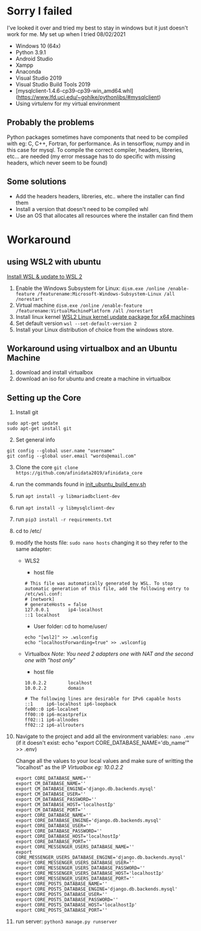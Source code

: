 # Sorry I failed

I've looked it over and tried my best to stay in windows but it just doesn't work for me.
My set up when I tried 08/02/2021

-   Windows 10 (64x)
-   Python 3.9.1
-   Android Studio
-   Xampp
-   Anaconda
-   Visual Studio 2019
-   Visual Studio Build Tools 2019
-   [mysqlclient-1.4.6-cp39-cp39-win_amd64.whl] (https://www.lfd.uci.edu/~gohlke/pythonlibs/#mysqlclient)
-   Using virtulenv for my virtual environment

## Probably the problems

Python packages sometimes have components that need to be compiled with eg: C, C++, Fortran, for performance. As in tensorflow, numpy and in this case for mysql.
To compile the correct compiler, headers, libreries, etc... are needed
(my error message has to do specific with missing headers, which never seem to be found)

## Some solutions

-   Add the headers headers, libreries, etc.. where the installer can find them
-   Install a version that doesn't need to be compiled whl
-   Use an OS that allocates all resources where the installer can find them

# Workaround

## using WSL2 with ubuntu

[Install WSL & update to WSL 2](https://docs.microsoft.com/en-us/windows/wsl/install-win10#manual-installation-steps)

1. Enable the Windows Subsystem for Linux: `dism.exe /online /enable-feature /featurename:Microsoft-Windows-Subsystem-Linux /all /norestart`
2. Virtual machine `dism.exe /online /enable-feature /featurename:VirtualMachinePlatform /all /norestart`
3. Install linux kernel [WSL2 Linux kernel update package for x64 machines](https://wslstorestorage.blob.core.windows.net/wslblob/wsl_update_x64.msi)
4. Set default version `wsl --set-default-version 2`
5. Install your Linux distribution of choice from the windows store.

## Workaround using virtualbox and an Ubuntu Machine

1. download and install virtualbox
2. download an iso for ubuntu and create a machine in virtualbox

## Setting up the Core

1. Install git

```
sudo apt-get update
sudo apt-get install git
```

2. Set general info

```
git config --global user.name "username"
git config --global user.email "words@email.com"
```

3. Clone the core `git clone https://github.com/afinidata2019/afinidata_core`
4. run the commands found in [init_ubuntu_build_env.sh](https://github.com/afinidata2019/afinidata_service/blob/leo_dev/dev/scripts/linux/init_ubuntu_build_env.sh)
5. run `apt install -y libmariadbclient-dev`
6. run `apt install -y libmysqlclient-dev`
7. run `pip3 install -r requirements.txt `
8. cd to /etc/
9. modify the hosts file: `sudo nano hosts` changing it so they refer to the same adapter:

    - WLS2

        - host file

        ```
        # This file was automatically generated by WSL. To stop automatic generation of this file, add the following entry to /etc/wsl.conf:
        # [network]
        # generateHosts = false
        127.0.0.1       ip4-localhost
        ::1 localhost
        ```

        - User folder: cd to home/user/

        ```
        echo "[wsl2]" >> .wslconfig
        echo "localhostForwarding=true" >> .wslconfig
        ```

    - Virtualbox
      _Note: You need 2 adapters one with NAT and the second one with "host only"_

        - host file

        ```
        10.0.2.2        localhost
        10.0.2.2        domain

        # The following lines are desirable for IPv6 capable hosts
        ::1     ip6-localhost ip6-loopback
        fe00::0 ip6-localnet
        ff00::0 ip6-mcastprefix
        ff02::1 ip6-allnodes
        ff02::2 ip6-allrouters
        ```

10. Navigate to the project and add all the environment variables: `nano .env`
    (if it doesn't exist: echo "export CORE_DATABASE_NAME='db_name'" >> .env)

    Change all the values to your local values and make sure of writting the "localhost" as the IP
    _Virtualbox eg: 10.0.2.2_

    ```
    export CORE_DATABASE_NAME=''
    export CM_DATABASE_NAME=''
    export CM_DATABASE_ENGINE='django.db.backends.mysql'
    export CM_DATABASE_USER=''
    export CM_DATABASE_PASSWORD=''
    export CM_DATABASE_HOST='localhostIp'
    export CM_DATABASE_PORT=''
    export CORE_DATABASE_NAME=''
    export CORE_DATABASE_ENGINE='django.db.backends.mysql'
    export CORE_DATABASE_USER=''
    export CORE_DATABASE_PASSWORD=''
    export CORE_DATABASE_HOST='localhostIp'
    export CORE_DATABASE_PORT=''
    export CORE_MESSENGER_USERS_DATABASE_NAME=''
    export CORE_MESSENGER_USERS_DATABASE_ENGINE='django.db.backends.mysql'
    export CORE_MESSENGER_USERS_DATABASE_USER=''
    export CORE_MESSENGER_USERS_DATABASE_PASSWORD=''
    export CORE_MESSENGER_USERS_DATABASE_HOST='localhostIp'
    export CORE_MESSENGER_USERS_DATABASE_PORT=''
    export CORE_POSTS_DATABASE_NAME=''
    export CORE_POSTS_DATABASE_ENGINE='django.db.backends.mysql'
    export CORE_POSTS_DATABASE_USER=''
    export CORE_POSTS_DATABASE_PASSWORD=''
    export CORE_POSTS_DATABASE_HOST='localhostIp'
    export CORE_POSTS_DATABASE_PORT=''
    ```

11. run server: `python3 manage.py runserver`
